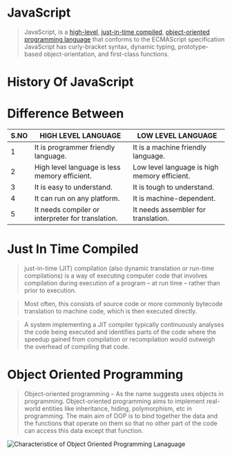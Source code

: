# JavaScript

>JavaScript, is a [high-level](#difference-between), [just-in-time compiled](#just-in-time-compiled), [object-oriented programming language](#object-oriented-programming) that conforms to the ECMAScript specification JavaScript has curly-bracket syntax, dynamic typing, prototype-based object-orientation, and first-class functions.








# History Of JavaScript








# Difference Between
S.NO | HIGH LEVEL LANGUAGE | LOW LEVEL LANGUAGE
---------|----------|---------
 1 | It is programmer friendly language.	 | It is a machine friendly language.
 2  |   High level language is less memory efficient.| Low level language is high memory efficient.
 3  | It is easy to understand.	    |   It is tough to understand.
4   |   It can run on any platform.	    |   It is machine-dependent.
5   |   It needs compiler or interpreter for translation.	|   It needs assembler for translation.



# Just In Time Compiled
>just-in-time (JIT) compilation (also dynamic translation or run-time compilations) is a way of executing computer code that involves compilation during execution of a program – at run time – rather than prior to execution.

>Most often, this consists of source code or more commonly bytecode translation to machine code, which is then executed directly. 

>A system implementing a JIT compiler typically continuously analyses the code being executed and identifies parts of the code where the speedup gained from compilation or recompilation would outweigh the overhead of compiling that code.


# Object Oriented Programming
>Object-oriented programming – As the name suggests uses objects in programming. Object-oriented programming aims to implement real-world entities like inheritance, hiding, polymorphism, etc in programming. The main aim of OOP is to bind together the data and the functions that operate on them so that no other part of the code can access this data except that function.






![Characteristice of Object Oriented Programming Lanaguage](https://media.geeksforgeeks.org/wp-content/uploads/OOPs-Concepts.jpg)

